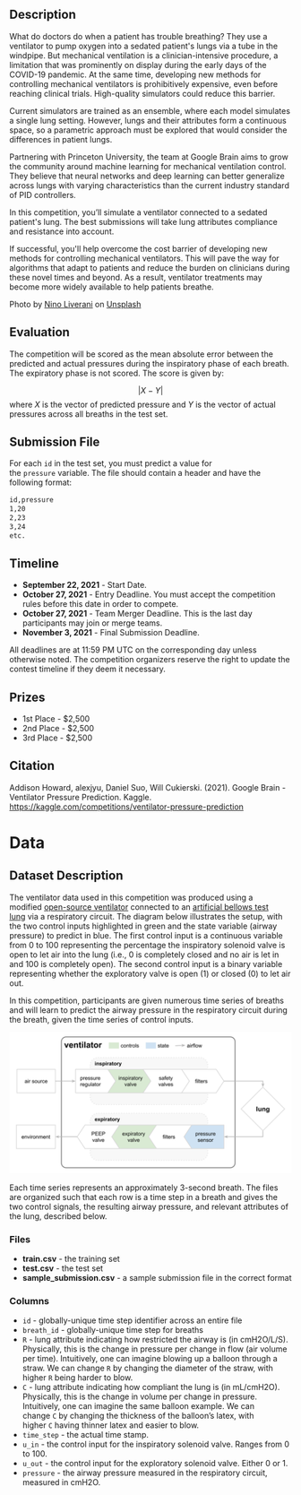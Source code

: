 ## Description

What do doctors do when a patient has trouble breathing? They use a ventilator to pump oxygen into a sedated patient's lungs via a tube in the windpipe. But mechanical ventilation is a clinician-intensive procedure, a limitation that was prominently on display during the early days of the COVID-19 pandemic. At the same time, developing new methods for controlling mechanical ventilators is prohibitively expensive, even before reaching clinical trials. High-quality simulators could reduce this barrier.

Current simulators are trained as an ensemble, where each model simulates a single lung setting. However, lungs and their attributes form a continuous space, so a parametric approach must be explored that would consider the differences in patient lungs.

Partnering with Princeton University, the team at Google Brain aims to grow the community around machine learning for mechanical ventilation control. They believe that neural networks and deep learning can better generalize across lungs with varying characteristics than the current industry standard of PID controllers.

In this competition, you’ll simulate a ventilator connected to a sedated patient's lung. The best submissions will take lung attributes compliance and resistance into account.

If successful, you'll help overcome the cost barrier of developing new methods for controlling mechanical ventilators. This will pave the way for algorithms that adapt to patients and reduce the burden on clinicians during these novel times and beyond. As a result, ventilator treatments may become more widely available to help patients breathe.

Photo by [Nino Liverani](https://unsplash.com/@ninoliverani?utm_source=unsplash) on [Unsplash](https://unsplash.com/s/photos/lung?utm_source=unsplash)

## Evaluation

The competition will be scored as the mean absolute error between the predicted and actual pressures during the inspiratory phase of each breath. The expiratory phase is not scored. The score is given by:

$$
|X-Y|
$$
where $X$ is the vector of predicted pressure and $Y$ is the vector of actual pressures across all breaths in the test set.

## Submission File

For each `id` in the test set, you must predict a value for the `pressure` variable. The file should contain a header and have the following format:

```
id,pressure
1,20
2,23
3,24
etc.
```

## Timeline

- **September 22, 2021** - Start Date.
- **October 27, 2021** - Entry Deadline. You must accept the competition rules before this date in order to compete.
- **October 27, 2021** - Team Merger Deadline. This is the last day participants may join or merge teams.
- **November 3, 2021** - Final Submission Deadline.

All deadlines are at 11:59 PM UTC on the corresponding day unless otherwise noted. The competition organizers reserve the right to update the contest timeline if they deem it necessary.

## Prizes

- 1st Place - $2,500
- 2nd Place - $2,500
- 3rd Place - $2,500

## Citation

Addison Howard, alexjyu, Daniel Suo, Will Cukierski. (2021). Google Brain - Ventilator Pressure Prediction. Kaggle. https://kaggle.com/competitions/ventilator-pressure-prediction

# Data

## Dataset Description

The ventilator data used in this competition was produced using a modified [open-source ventilator](https://pvp.readthedocs.io/) connected to an [artificial bellows test lung](https://www.ingmarmed.com/product/quicklung/) via a respiratory circuit. The diagram below illustrates the setup, with the two control inputs highlighted in green and the state variable (airway pressure) to predict in blue. The first control input is a continuous variable from 0 to 100 representing the percentage the inspiratory solenoid valve is open to let air into the lung (i.e., 0 is completely closed and no air is let in and 100 is completely open). The second control input is a binary variable representing whether the exploratory valve is open (1) or closed (0) to let air out.

In this competition, participants are given numerous time series of breaths and will learn to predict the airway pressure in the respiratory circuit during the breath, given the time series of control inputs.

![2020-10-02 Ventilator diagram](https://raw.githubusercontent.com/google/deluca-lung/main/assets/2020-10-02%20Ventilator%20diagram.svg)

Each time series represents an approximately 3-second breath. The files are organized such that each row is a time step in a breath and gives the two control signals, the resulting airway pressure, and relevant attributes of the lung, described below.

### Files

- **train.csv** - the training set
- **test.csv** - the test set
- **sample_submission.csv** - a sample submission file in the correct format

### Columns

- `id` - globally-unique time step identifier across an entire file
- `breath_id` - globally-unique time step for breaths
- `R` - lung attribute indicating how restricted the airway is (in cmH2O/L/S). Physically, this is the change in pressure per change in flow (air volume per time). Intuitively, one can imagine blowing up a balloon through a straw. We can change `R` by changing the diameter of the straw, with higher `R` being harder to blow.
- `C` - lung attribute indicating how compliant the lung is (in mL/cmH2O). Physically, this is the change in volume per change in pressure. Intuitively, one can imagine the same balloon example. We can change `C` by changing the thickness of the balloon’s latex, with higher `C` having thinner latex and easier to blow.
- `time_step` - the actual time stamp.
- `u_in` - the control input for the inspiratory solenoid valve. Ranges from 0 to 100.
- `u_out` - the control input for the exploratory solenoid valve. Either 0 or 1.
- `pressure` - the airway pressure measured in the respiratory circuit, measured in cmH2O.
